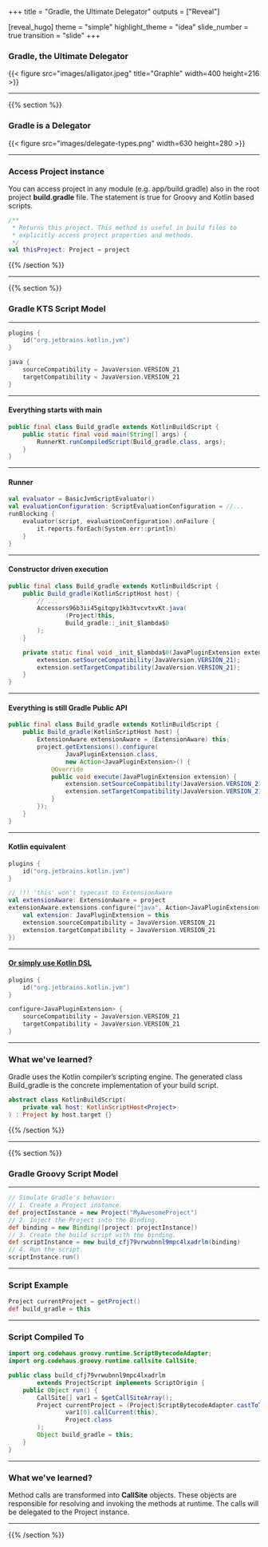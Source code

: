 +++
title = "Gradle, the Ultimate Delegator"
outputs = ["Reveal"]

[reveal_hugo]
theme = "simple"
highlight_theme = "idea"
slide_number = true
transition = "slide"
+++

### Gradle, the Ultimate Delegator

{{< figure src="images/alligator.jpeg" title="Graphle" width=400 height=216 >}}

---

{{% section %}}

### Gradle is a Delegator

{{< figure src="images/delegate-types.png" width=630 height=280 >}}

---

### Access Project instance

You can access project in any module (e.g. app/build.gradle) also in the root project **build.gradle** file.
The statement is true for Groovy and Kotlin based scripts.

```kotlin
/**
 * Returns this project. This method is useful in build files to
 * explicitly access project properties and methods.
 */
val thisProject: Project = project
```

{{% /section %}}

---

{{% section %}}

### Gradle KTS Script Model

---

```kotlin
plugins {
    id("org.jetbrains.kotlin.jvm")
}

java {
    sourceCompatibility = JavaVersion.VERSION_21
    targetCompatibility = JavaVersion.VERSION_21
}
```

---

#### Everything starts with main

```java
public final class Build_gradle extends KotlinBuildScript {
    public static final void main(String[] args) {
        RunnerKt.runCompiledScript(Build_gradle.class, args);
    }
}
```

---

#### Runner

```kotlin
val evaluator = BasicJvmScriptEvaluator()
val evaluationConfiguration: ScriptEvaluationConfiguration = //...
runBlocking {
    evaluator(script, evaluationConfiguration).onFailure {
        it.reports.forEach(System.err::println)
    }
}    

```

---

#### Constructor driven execution

```java
public final class Build_gradle extends KotlinBuildScript {
    public Build_gradle(KotlinScriptHost host) {
        // ...
        Accessors96b3ii45gitqpy1kb3tvcvtxvKt.java(
                (Project)this,
                Build_gradle::_init_$lambda$0
        );
    }

    private static final void _init_$lambda$0(JavaPluginExtension extension) {
        extension.setSourceCompatibility(JavaVersion.VERSION_21);
        extension.setTargetCompatibility(JavaVersion.VERSION_21);
    }
}
```

---

#### Everything is still Gradle Public API

```java
public final class Build_gradle extends KotlinBuildScript {
    public Build_gradle(KotlinScriptHost host) {
        ExtensionAware extensionAware = (ExtensionAware) this;
        project.getExtensions().configure(
                JavaPluginExtension.class,
                new Action<JavaPluginExtension>() {
            @Override
            public void execute(JavaPluginExtension extension) {
                extension.setSourceCompatibility(JavaVersion.VERSION_21);
                extension.setTargetCompatibility(JavaVersion.VERSION_21);
            }
        });
    }
}
```

---

#### Kotlin equivalent

```kotlin
plugins {
    id("org.jetbrains.kotlin.jvm")
}

// !!! 'this' won't typecast to ExtensionAware
val extensionAware: ExtensionAware = project 
extensionAware.extensions.configure("java", Action<JavaPluginExtension>{
    val extension: JavaPluginExtension = this
    extension.sourceCompatibility = JavaVersion.VERSION_21
    extension.targetCompatibility = JavaVersion.VERSION_21
})
```

---

#### [Or simply use Kotlin DSL](https://github.com/runningcode/kotlin-dsl/blob/master/subprojects/provider/src/main/kotlin/org/gradle/kotlin/dsl/ExtensionAwareExtensions.kt#L41-L49)

```kotlin
plugins {
    id("org.jetbrains.kotlin.jvm")
}

configure<JavaPluginExtension> {
    sourceCompatibility = JavaVersion.VERSION_21
    targetCompatibility = JavaVersion.VERSION_21
}
```

---

### What we've learned?

Gradle uses the Kotlin compiler’s scripting engine. 
The generated class Build_gradle is the concrete implementation of your build script.

```kotlin
abstract class KotlinBuildScript(
    private val host: KotlinScriptHost<Project>
) : Project by host.target {}
```

{{% /section %}}

---

{{% section %}}

### Gradle Groovy Script Model

---

```groovy
// Simulate Gradle's behavior:
// 1. Create a Project instance.
def projectInstance = new Project("MyAwesomeProject")
// 2. Inject the Project into the Binding.
def binding = new Binding([project: projectInstance])
// 3. Create the build script with the binding.
def scriptInstance = new build_cfj79vrwubnnl9mpc4lxadrlm(binding)
// 4. Run the script.
scriptInstance.run()
```

---

### Script Example

```groovy
Project currentProject = getProject()
def build_gradle = this
```

---

### Script Compiled To

```java
import org.codehaus.groovy.runtime.ScriptBytecodeAdapter;
import org.codehaus.groovy.runtime.callsite.CallSite;

public class build_cfj79vrwubnnl9mpc4lxadrlm 
        extends ProjectScript implements ScriptOrigin {
    public Object run() {
        CallSite[] var1 = $getCallSiteArray();
        Project currentProject = (Project)ScriptBytecodeAdapter.castToType(
                var1[0].callCurrent(this), 
                Project.class
        );
        Object build_gradle = this;
    }
}
```

---

### What we've learned?

Method calls are transformed into **CallSite** objects.
These objects are responsible for resolving and invoking the methods at runtime.
The calls will be delegated to the Project instance.

---
{{% /section %}}

